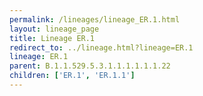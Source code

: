 ```yaml
---
permalink: /lineages/lineage_ER.1.html
layout: lineage_page
title: Lineage ER.1
redirect_to: ../lineage.html?lineage=ER.1
lineage: ER.1
parent: B.1.1.529.5.3.1.1.1.1.1.1.22
children: ['ER.1', 'ER.1.1']
---
```

